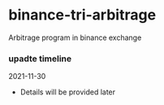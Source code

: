 # binance-tri-arbitrage
Arbitrage program in binance exchange

### upadte timeline
2021-11-30
+ Details will be provided later
